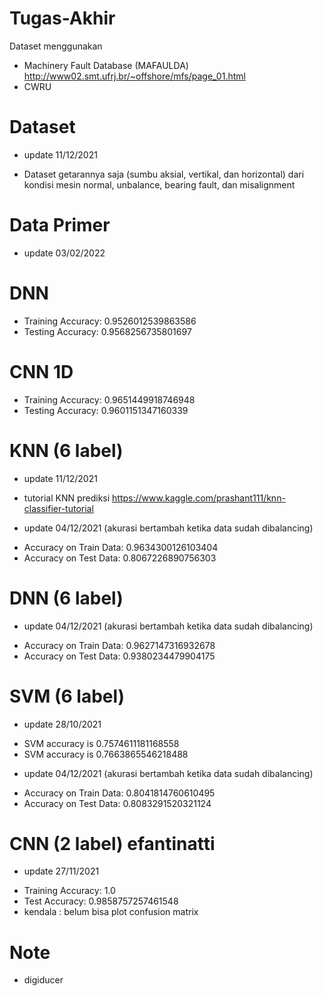 # Tugas-Akhir
Dataset menggunakan 
- Machinery Fault Database (MAFAULDA)
http://www02.smt.ufrj.br/~offshore/mfs/page_01.html
- CWRU

# Dataset
+ update 11/12/2021
- Dataset getarannya saja (sumbu aksial, vertikal, dan horizontal) dari kondisi mesin normal, unbalance, bearing fault, dan misalignment

# Data Primer
+ update 03/02/2022
# DNN
- Training Accuracy:  0.9526012539863586
- Testing Accuracy:  0.9568256735801697

# CNN 1D
- Training Accuracy:  0.9651449918746948
- Testing Accuracy:  0.9601151347160339

# KNN (6 label)
+ update 11/12/2021
- tutorial KNN prediksi https://www.kaggle.com/prashant111/knn-classifier-tutorial
+ update 04/12/2021 (akurasi bertambah ketika data sudah dibalancing)
- Accuracy on Train Data: 0.9634300126103404
- Accuracy on Test Data: 0.8067226890756303

# DNN (6 label)
+ update 04/12/2021 (akurasi bertambah ketika data sudah dibalancing)
- Accuracy on Train Data: 0.9627147316932678
- Accuracy on Test Data: 0.9380234479904175

# SVM (6 label)
+ update 28/10/2021
- SVM accuracy is 0.7574611181168558
- SVM accuracy is 0.7663865546218488

+ update 04/12/2021 (akurasi bertambah ketika data sudah dibalancing)
- Accuracy on Train Data: 0.8041814760610495
- Accuracy on Test Data: 0.8083291520321124

# CNN (2 label) efantinatti
+ update 27/11/2021 
- Training Accuracy:  1.0
- Test Accuracy:  0.9858757257461548
- kendala : belum bisa plot confusion matrix

# Note
- digiducer
